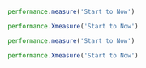 ```js
performance.measure('Start to Now')
```

```js @ts-expect-error=[1]
performance.Xmeasure('Start to Now')
```

```ts
performance.measure('Start to Now')
```

```ts @ts-expect-error=[1]
performance.Xmeasure('Start to Now')
```
